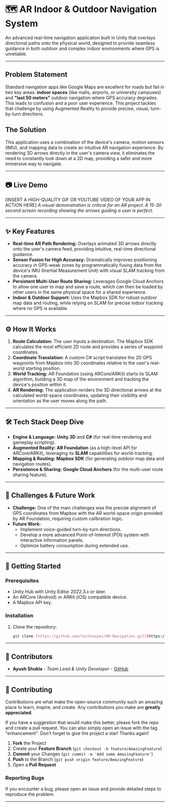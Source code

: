 # 🗺️ AR Indoor & Outdoor Navigation System

An advanced real-time navigation application built in Unity that overlays directional paths onto the physical world, designed to provide seamless guidance in both outdoor and complex indoor environments where GPS is unreliable.

---

## Problem Statement
Standard navigation apps like Google Maps are excellent for roads but fail in two key areas: **indoor spaces** (like malls, airports, or university campuses) and **"last 50 meters"** outdoor navigation where GPS accuracy degrades. This leads to confusion and a poor user experience. This project tackles that challenge by using Augmented Reality to provide precise, visual, turn-by-turn directions.

## The Solution
This application uses a combination of the device's camera, motion sensors (IMU), and mapping data to create an intuitive AR navigation experience. By rendering 3D arrows directly in the user's camera view, it eliminates the need to constantly look down at a 2D map, providing a safer and more immersive way to navigate.

---

## 📷 Live Demo

[INSERT A HIGH-QUALITY GIF OR YOUTUBE VIDEO OF YOUR APP IN ACTION HERE]
*A visual demonstration is critical for an AR project. A 15-30 second screen recording showing the arrows guiding a user is perfect.*

---

## ✨ Key Features

- **Real-time AR Path Rendering:** Overlays animated 3D arrows directly onto the user's camera feed, providing intuitive, real-time directional guidance.
- **Sensor Fusion for High Accuracy:** Dramatically improves positioning accuracy in GPS-weak zones by programmatically fusing data from the device's IMU (Inertial Measurement Unit) with visual SLAM tracking from the camera.
- **Persistent Multi-User Route Sharing:** Leverages Google Cloud Anchors to allow one user to map and save a route, which can then be loaded by other users in the same physical space for a shared experience.
- **Indoor & Outdoor Support:** Uses the Mapbox SDK for robust outdoor map data and routing, while relying on SLAM for precise indoor tracking where no GPS is available.

---

## ⚙️ How It Works

1.  **Route Calculation:** The user inputs a destination. The Mapbox SDK calculates the most efficient 2D route and provides a series of waypoint coordinates.
2.  **Coordinate Translation:** A custom C# script translates the 2D GPS waypoints from Mapbox into 3D coordinates relative to the user's real-world starting position.
3.  **World Tracking:** AR Foundation (using ARCore/ARKit) starts its SLAM algorithm, building a 3D map of the environment and tracking the device's position within it.
4.  **AR Rendering:** The application renders the 3D directional arrows at the calculated world-space coordinates, updating their visibility and orientation as the user moves along the path.

---

## 🛠️ Tech Stack Deep Dive

- **Engine & Language:** **Unity 3D** and **C#** (for real-time rendering and gameplay scripting).
- **Augmented Reality:** **AR Foundation** (as a high-level API for ARCore/ARKit), leveraging its **SLAM** capabilities for world-tracking.
- **Mapping & Routing:** **Mapbox SDK** (for generating outdoor map data and navigation routes).
- **Persistence & Sharing:** **Google Cloud Anchors** (for the multi-user route sharing feature).

---

## 🧠 Challenges & Future Work

- **Challenge:** One of the main challenges was the precise alignment of GPS coordinates from Mapbox with the AR world-space origin provided by AR Foundation, requiring custom calibration logic.
- **Future Work:**
    - Implement voice-guided turn-by-turn directions.
    - Develop a more advanced Point-of-Interest (POI) system with interactive information panels.
    - Optimize battery consumption during extended use.

---

## 🚀 Getting Started

### Prerequisites
- Unity Hub with Unity Editor 2022.3.x or later.
- An ARCore (Android) or ARKit (iOS) compatible device.
- A Mapbox API key.

### Installation
1. Clone the repository:
   ```sh
   git clone [https://github.com/technospes/AR-Navigation.git](https://github.com/technospes/AR-Navigation.git)
---

## 👥 Contributors

- **Ayush Shukla** - *Team Lead & Unity Developer* - [GitHub](https://github.com/technospes)

---

## 🤝 Contributing

Contributions are what make the open-source community such an amazing place to learn, inspire, and create. Any contributions you make are **greatly appreciated**.

If you have a suggestion that would make this better, please fork the repo and create a pull request. You can also simply open an issue with the tag "enhancement". Don't forget to give the project a star! Thanks again!

1.  **Fork** the Project
2.  Create your **Feature Branch** (`git checkout -b feature/AmazingFeature`)
3.  **Commit** your Changes (`git commit -m 'Add some AmazingFeature'`)
4.  **Push** to the Branch (`git push origin feature/AmazingFeature`)
5.  Open a **Pull Request**

### Reporting Bugs
If you encounter a bug, please open an issue and provide detailed steps to reproduce the problem.

---
